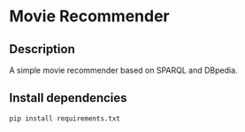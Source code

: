 # Movie Recommender

## Description

A simple movie recommender based on SPARQL and DBpedia.

## Install dependencies

```
pip install requirements.txt
```